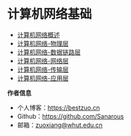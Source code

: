 # 计算机网络基础

- [计算机网络概述](computernetwork-description)
- [计算机网络-物理层](computernetwork-physical-layer)
- [计算机网络-数据链路层](computernetwork-link-layer)
- [计算机网络-网络层](computernetwork-network-layer)
- [计算机网络-传输层](computernetwork-transmision-layer)
- [计算机网络-应用层](computernetwork-application-layer)



**作者信息**
* 个人博客：https://bestzuo.cn
* Github：https://github.com/Sanarous
* 邮箱：zuoxiang@whut.edu.cn